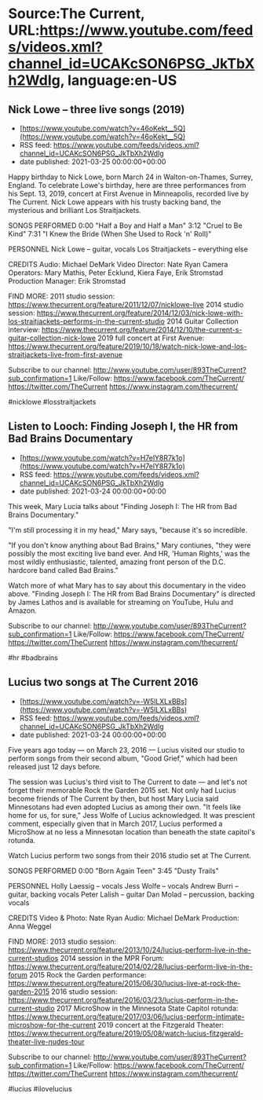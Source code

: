 # Source:The Current, URL:https://www.youtube.com/feeds/videos.xml?channel_id=UCAKcSON6PSG_JkTbXh2WdIg, language:en-US

## Nick Lowe – three live songs (2019)
 - [https://www.youtube.com/watch?v=46oKekt__5Q](https://www.youtube.com/watch?v=46oKekt__5Q)
 - RSS feed: https://www.youtube.com/feeds/videos.xml?channel_id=UCAKcSON6PSG_JkTbXh2WdIg
 - date published: 2021-03-25 00:00:00+00:00

Happy birthday to Nick Lowe, born March 24 in Walton-on-Thames, Surrey, England. To celebrate Lowe's birthday, here are three performances from his Sept. 13, 2019, concert at First Avenue in Minneapolis, recorded live by The Current. Nick Lowe appears with his trusty backing band, the mysterious and brilliant Los Straitjackets.

SONGS PERFORMED
0:00 "Half a Boy and Half a Man"
3:12 "Cruel to Be Kind"
7:31 "I Knew the Bride (When She Used to Rock 'n' Roll)" 

PERSONNEL
Nick Lowe – guitar, vocals
Los Straitjackets – everything else

CREDITS
Audio: Michael DeMark
Video Director: Nate Ryan
Camera Operators: Mary Mathis, Peter Ecklund, Kiera Faye, Erik Stromstad
Production Manager: Erik Stromstad

FIND MORE:
2011 studio session: https://www.thecurrent.org/feature/2011/12/07/nicklowe-live
2014 studio session: https://www.thecurrent.org/feature/2014/12/03/nick-lowe-with-los-straitjackets-performs-in-the-current-studio
2014 Guitar Collection interview:
https://www.thecurrent.org/feature/2014/12/10/the-current-s-guitar-collection-nick-lowe
2019 full concert at First Avenue:
https://www.thecurrent.org/feature/2019/10/18/watch-nick-lowe-and-los-straitjackets-live-from-first-avenue

Subscribe to our channel:
http://www.youtube.com/user/893TheCurrent?sub_confirmation=1
Like/Follow:
https://www.facebook.com/TheCurrent/
https://twitter.com/TheCurrent
https://www.instagram.com/thecurrent/

#nicklowe #losstraitjackets

## Listen to Looch: Finding Joseph I, the HR from Bad Brains Documentary
 - [https://www.youtube.com/watch?v=H7elY8R7k1o](https://www.youtube.com/watch?v=H7elY8R7k1o)
 - RSS feed: https://www.youtube.com/feeds/videos.xml?channel_id=UCAKcSON6PSG_JkTbXh2WdIg
 - date published: 2021-03-24 00:00:00+00:00

This week, Mary Lucia talks about "Finding Joseph I: The HR from Bad Brains Documentary."

"I'm still processing it in my head," Mary says, "because it's so incredible.

"If you don't know anything about Bad Brains," Mary contiunes, "they were possibly the most exciting live band ever. And HR, 'Human Rights,' was the most wildly enthusiastic, talented, amazing front person of the D.C. hardcore band called Bad Brains."

Watch more of what Mary has to say about this documentary in the video above. "Finding Joseph I: The HR from Bad Brains Documentary" is directed by James Lathos and is available for streaming on YouTube, Hulu and Amazon.

Subscribe to our channel:
http://www.youtube.com/user/893TheCurrent?sub_confirmation=1
Like/Follow:
https://www.facebook.com/TheCurrent/
https://twitter.com/TheCurrent
https://www.instagram.com/thecurrent/

#hr #badbrains

## Lucius   two songs at The Current 2016
 - [https://www.youtube.com/watch?v=-W5lLXLxBBs](https://www.youtube.com/watch?v=-W5lLXLxBBs)
 - RSS feed: https://www.youtube.com/feeds/videos.xml?channel_id=UCAKcSON6PSG_JkTbXh2WdIg
 - date published: 2021-03-24 00:00:00+00:00

Five years ago today — on March 23, 2016 — Lucius visited our studio to perform songs from their second album, "Good Grief," which had been released just 12 days before.

The session was Lucius's third visit to The Current to date — and let's not forget their memorable Rock the Garden 2015 set. Not only had Lucius become friends of The Current by then, but host Mary Lucia said Minnesotans had even adopted Lucius as among their own. "It feels like home for us, for sure," Jess Wolfe of Lucius acknowledged. It was prescient comment, especially given that in March 2017, Lucius performed a MicroShow at no less a Minnesotan location than beneath the state capitol's rotunda.

Watch Lucius perform two songs from their 2016 studio set at The Current.

SONGS PERFORMED
0:00 "Born Again Teen"
3:45 "Dusty Trails"

PERSONNEL
Holly Laessig – vocals
Jess Wolfe – vocals
Andrew Burri – guitar, backing vocals
Peter Lalish – guitar
Dan Molad – percussion, backing vocals

CREDITS
Video & Photo: Nate Ryan
Audio: Michael DeMark
Production: Anna Weggel

FIND MORE:
2013 studio session:
https://www.thecurrent.org/feature/2013/10/24/lucius-perform-live-in-the-current-studios
2014 session in the MPR Forum:
https://www.thecurrent.org/feature/2014/02/28/lucius-perform-live-in-the-forum
2015 Rock the Garden performance:
https://www.thecurrent.org/feature/2015/06/30/lucius-live-at-rock-the-garden-2015
2016 studio session:
https://www.thecurrent.org/feature/2016/03/23/lucius-perform-in-the-current-studio
2017 MicroShow in the Minnesota State Capitol rotunda: https://www.thecurrent.org/feature/2017/03/06/lucius-perform-intimate-microshow-for-the-current
2019 concert at the Fitzgerald Theater:
https://www.thecurrent.org/feature/2019/05/08/watch-lucius-fitzgerald-theater-live-nudes-tour

Subscribe to our channel:
http://www.youtube.com/user/893TheCurrent?sub_confirmation=1
Like/Follow:
https://www.facebook.com/TheCurrent/
https://twitter.com/TheCurrent
https://www.instagram.com/thecurrent/


#lucius #ilovelucius

